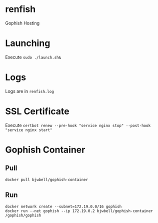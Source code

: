 # renfish
Gophish Hosting

# Launching
Execute `sudo ./launch.sh&`

# Logs
Logs are in `renfish.log`

# SSL Certificate
Execute `certbot renew --pre-hook "service nginx stop" --post-hook "service nginx start"`

# Gophish Container

## Pull

```
docker pull bjwbell/gophish-container
```

## Run

```
docker network create --subnet=172.19.0.0/16 gophish
docker run --net gophish --ip 172.19.0.2 bjwbell/gophish-container /gophish/gophish
```
